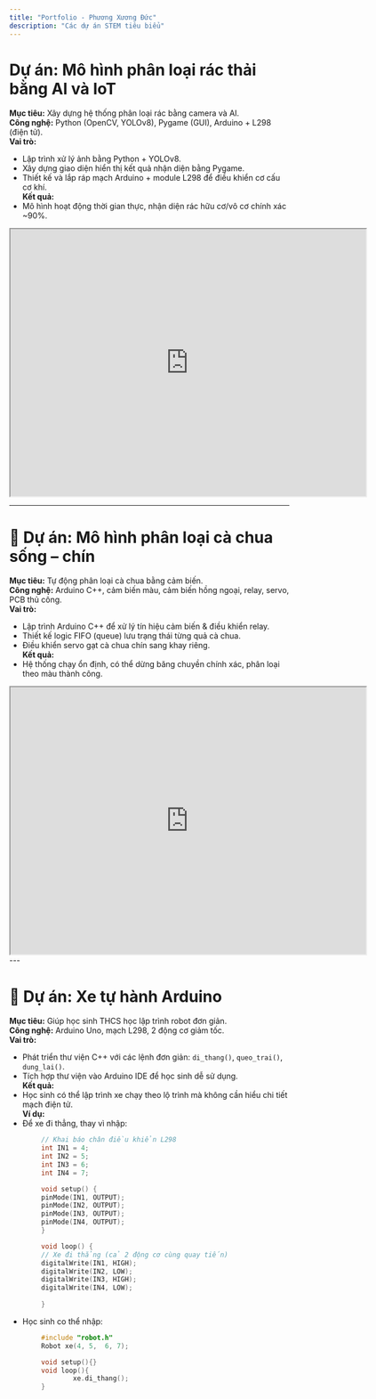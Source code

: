 ```yaml
---
title: "Portfolio - Phương Xương Đức"
description: "Các dự án STEM tiêu biểu"
---
```


#  Dự án: Mô hình phân loại rác thải bằng AI và IoT  
**Mục tiêu:** Xây dựng hệ thống phân loại rác bằng camera và AI.  
**Công nghệ:** Python (OpenCV, YOLOv8), Pygame (GUI), Arduino + L298 (điện tử).  
**Vai trò:**  
- Lập trình xử lý ảnh bằng Python + YOLOv8.  
- Xây dựng giao diện hiển thị kết quả nhận diện bằng Pygame.  
- Thiết kế và lắp ráp mạch Arduino + module L298 để điều khiển cơ cấu cơ khí.  
**Kết quả:**  
- Mô hình hoạt động thời gian thực, nhận diện rác hữu cơ/vô cơ chính xác ~90%.  
<iframe src="https://drive.google.com/file/d/1-wqpGlxZnTiOzT2HyFA41_EjQ1HWaNsS/preview" 
        width="640" height="480" allow="autoplay"></iframe>

---

# 🍅 Dự án: Mô hình phân loại cà chua sống – chín  

**Mục tiêu:** Tự động phân loại cà chua bằng cảm biến.  
**Công nghệ:** Arduino C++, cảm biến màu, cảm biến hồng ngoại, relay, servo, PCB thủ công.  
**Vai trò:**  
- Lập trình Arduino C++ để xử lý tín hiệu cảm biến & điều khiển relay.  
- Thiết kế logic FIFO (queue) lưu trạng thái từng quả cà chua.  
- Điều khiển servo gạt cà chua chín sang khay riêng.  
**Kết quả:**  
- Hệ thống chạy ổn định, có thể dừng băng chuyền chính xác, phân loại theo màu thành công.  
<iframe src="https://drive.google.com/file/d/1_bU1zOZZ7Gc4fuHFyMl2LXb0AtOJSCoH/preview" 
        width="640" height="480" allow="autoplay"></iframe> 
---

# 🚗 Dự án: Xe tự hành Arduino  

**Mục tiêu:** Giúp học sinh THCS học lập trình robot đơn giản.  
**Công nghệ:** Arduino Uno, mạch L298, 2 động cơ giảm tốc.  
**Vai trò:**  
- Phát triển thư viện C++ với các lệnh đơn giản: `di_thang()`, `queo_trai()`, `dung_lai()`.  
- Tích hợp thư viện vào Arduino IDE để học sinh dễ sử dụng.  
**Kết quả:**  
- Học sinh có thể lập trình xe chạy theo lộ trình mà không cần hiểu chi tiết mạch điện tử.  
**Ví dụ:**
- Để xe đi thẳng, thay vì nhập:
```cpp
        // Khai báo chân điều khiển L298
        int IN1 = 4;
        int IN2 = 5;
        int IN3 = 6;
        int IN4 = 7;

        void setup() {
        pinMode(IN1, OUTPUT);
        pinMode(IN2, OUTPUT);
        pinMode(IN3, OUTPUT);
        pinMode(IN4, OUTPUT);
        }

        void loop() {
        // Xe đi thẳng (cả 2 động cơ cùng quay tiến)
        digitalWrite(IN1, HIGH);
        digitalWrite(IN2, LOW);
        digitalWrite(IN3, HIGH);
        digitalWrite(IN4, LOW);
        
        }
```
- Học sinh co thể nhập:

```cpp
        #include "robot.h"
        Robot xe(4, 5,  6, 7);

        void setup(){}
        void loop(){
                xe.di_thang();
        }
```